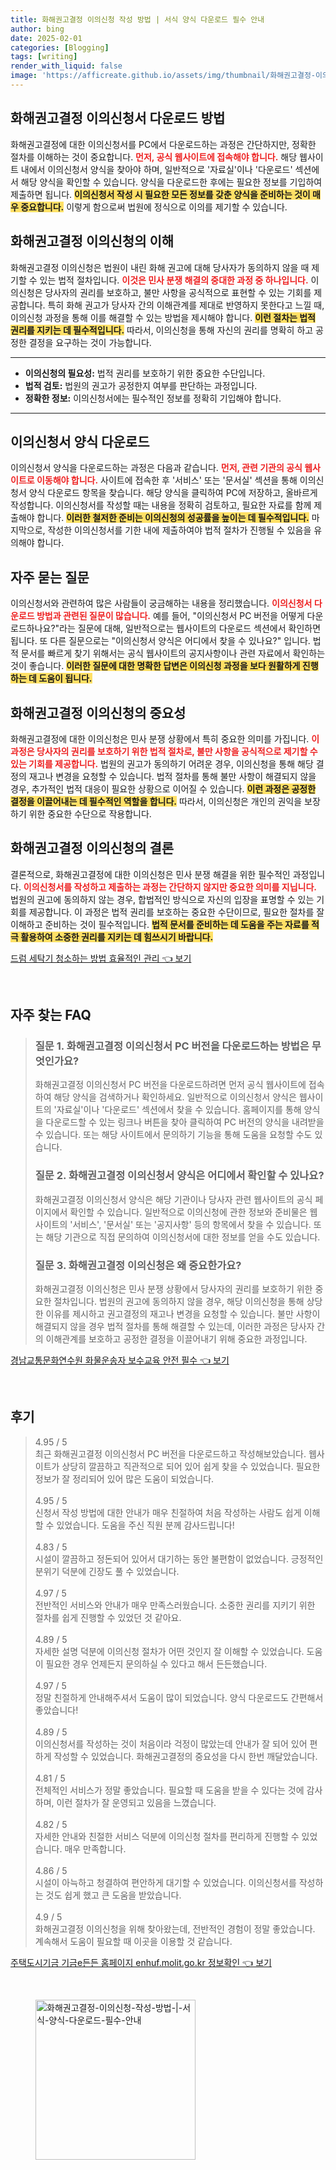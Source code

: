 ```yaml
---
title: 화해권고결정 이의신청 작성 방법 | 서식 양식 다운로드 필수 안내
author: bing
date: 2025-02-01
categories: [Blogging]
tags: [writing]
render_with_liquid: false
image: 'https://afficreate.github.io/assets/img/thumbnail/화해권고결정-이의신청-작성-방법-|-서식-양식-다운로드-필수-안내.webp'
---
```



<h2 id='화해권고결정이의신청서다운로드'>화해권고결정 이의신청서 다운로드 방법</h2>

<p>화해권고결정에 대한 이의신청서를 PC에서 다운로드하는 과정은 간단하지만, 정확한 절차를 이해하는 것이 중요합니다. <b><span style="color: #ee2323;">먼저, 공식 웹사이트에 접속해야 합니다.</span></b> 해당 웹사이트 내에서 이의신청서 양식을 찾아야 하며, 일반적으로 '자료실'이나 '다운로드' 섹션에서 해당 양식을 확인할 수 있습니다. 양식을 다운로드한 후에는 필요한 정보를 기입하여 제출하면 됩니다. <b><span style="background-color: #ffe066;">이의신청서 작성 시 필요한 모든 정보를 갖춘 양식을 준비하는 것이 매우 중요합니다.</span></b> 이렇게 함으로써 법원에 정식으로 이의를 제기할 수 있습니다.</p>

<h2 id='화해권고결정이해'>화해권고결정 이의신청의 이해</h2>

<p>화해권고결정 이의신청은 법원이 내린 화해 권고에 대해 당사자가 동의하지 않을 때 제기할 수 있는 법적 절차입니다. <b><span style="color: #ee2323;">이것은 민사 분쟁 해결의 중대한 과정 중 하나입니다.</span></b> 이의신청은 당사자의 권리를 보호하고, 불만 사항을 공식적으로 표현할 수 있는 기회를 제공합니다. 특히 화해 권고가 당사자 간의 이해관계를 제대로 반영하지 못한다고 느낄 때, 이의신청 과정을 통해 이를 해결할 수 있는 방법을 제시해야 합니다. <b><span style="background-color: #ffe066;">이런 절차는 법적 권리를 지키는 데 필수적입니다.</span></b> 따라서, 이의신청을 통해 자신의 권리를 명확히 하고 공정한 결정을 요구하는 것이 가능합니다.</p>

<hr />

<ul>
    <li><b><span class="highlight">이의신청의 필요성:</span></b> 법적 권리를 보호하기 위한 중요한 수단입니다.</li>
    <li><b><span class="highlight">법적 검토:</span></b> 법원의 권고가 공정한지 여부를 판단하는 과정입니다.</li>
    <li><b><span class="highlight">정확한 정보:</span></b> 이의신청서에는 필수적인 정보를 정확히 기입해야 합니다.</li>
</ul>

<hr />

<h2 id='이의신청서양식다운로드'>이의신청서 양식 다운로드</h2>

<p>이의신청서 양식을 다운로드하는 과정은 다음과 같습니다. <b><span style="color: #ee2323;">먼저, 관련 기관의 공식 웹사이트로 이동해야 합니다.</span></b> 사이트에 접속한 후 '서비스' 또는 '문서실' 섹션을 통해 이의신청서 양식 다운로드 항목을 찾습니다. 해당 양식을 클릭하여 PC에 저장하고, 올바르게 작성합니다. 이의신청서를 작성할 때는 내용을 정확히 검토하고, 필요한 자료를 함께 제출해야 합니다. <b><span style="background-color: #ffe066;">이러한 철저한 준비는 이의신청의 성공률을 높이는 데 필수적입니다.</span></b> 마지막으로, 작성한 이의신청서를 기한 내에 제출하여야 법적 절차가 진행될 수 있음을 유의해야 합니다.</p>

<h2 id='자주묻는질문'>자주 묻는 질문</h2>

<p>이의신청서와 관련하여 많은 사람들이 궁금해하는 내용을 정리했습니다. <b><span style="color: #ee2323;">이의신청서 다운로드 방법과 관련된 질문이 많습니다.</span></b> 예를 들어, "이의신청서 PC 버전을 어떻게 다운로드하나요?"라는 질문에 대해, 일반적으로는 웹사이트의 다운로드 섹션에서 확인하면 됩니다. 또 다른 질문으로는 "이의신청서 양식은 어디에서 찾을 수 있나요?" 입니다. 법적 문서를 빠르게 찾기 위해서는 공식 웹사이트의 공지사항이나 관련 자료에서 확인하는 것이 좋습니다. <b><span style="background-color: #ffe066;">이러한 질문에 대한 명확한 답변은 이의신청 과정을 보다 원활하게 진행하는 데 도움이 됩니다.</span></b></p>

<h2 id='중요한이유'>화해권고결정 이의신청의 중요성</h2>

<p>화해권고결정에 대한 이의신청은 민사 분쟁 상황에서 특히 중요한 의미를 가집니다. <b><span style="color: #ee2323;">이 과정은 당사자의 권리를 보호하기 위한 법적 절차로, 불만 사항을 공식적으로 제기할 수 있는 기회를 제공합니다.</span></b> 법원의 권고가 동의하기 어려운 경우, 이의신청을 통해 해당 결정의 재고나 변경을 요청할 수 있습니다. 법적 절차를 통해 불만 사항이 해결되지 않을 경우, 추가적인 법적 대응이 필요한 상황으로 이어질 수 있습니다. <b><span style="background-color: #ffe066;">이런 과정은 공정한 결정을 이끌어내는 데 필수적인 역할을 합니다.</span></b> 따라서, 이의신청은 개인의 권익을 보장하기 위한 중요한 수단으로 작용합니다.</p>

<h2 id='결론'>화해권고결정 이의신청의 결론</h2>

<p>결론적으로, 화해권고결정에 대한 이의신청은 민사 분쟁 해결을 위한 필수적인 과정입니다. <b><span style="color: #ee2323;">이의신청서를 작성하고 제출하는 과정는 간단하지 않지만 중요한 의미를 지닙니다.</span></b> 법원의 권고에 동의하지 않는 경우, 합법적인 방식으로 자신의 입장을 표명할 수 있는 기회를 제공합니다. 이 과정은 법적 권리를 보호하는 중요한 수단이므로, 필요한 절차를 잘 이해하고 준비하는 것이 필수적입니다. <b><span style="background-color: #ffe066;">법적 문서를 준비하는 데 도움을 주는 자료를 적극 활용하여 소중한 권리를 지키는 데 힘쓰시기 바랍니다.</span></b></p>


<p><a class="click-button" title="드럼 세탁기 청소하는 방법 효율적인 관리" href="https://afficreate.github.io/posts/%EB%93%9C%EB%9F%BC-%EC%84%B8%ED%83%81%EA%B8%B0-%EC%B2%AD%EC%86%8C%ED%95%98%EB%8A%94-%EB%B0%A9%EB%B2%95-%ED%9A%A8%EC%9C%A8%EC%A0%81%EC%9D%B8-%EA%B4%80%EB%A6%AC/" rel="dofollow">드럼 세탁기 청소하는 방법 효율적인 관리 👈 보기</a></p><br>
<h2 id='자주_찾는_FAQ'>자주 찾는 FAQ</h2>
<div itemscope="" itemtype="https://schema.org/FAQPage"> 
<blockquote> 
<div itemscope="" itemprop="mainEntity" itemtype="https://schema.org/Question"> 
<h3 itemprop="name">질문 1. 화해권고결정 이의신청서 PC 버전을 다운로드하는 방법은 무엇인가요?</h3> 
<div itemscope="" itemprop="acceptedAnswer" itemtype="https://schema.org/Answer"> 
<span itemprop="text"> 
<p>화해권고결정 이의신청서 PC 버전을 다운로드하려면 먼저 공식 웹사이트에 접속하여 해당 양식을 검색하거나 확인하세요. 일반적으로 이의신청서 양식은 웹사이트의 '자료실'이나 '다운로드' 섹션에서 찾을 수 있습니다. 홈페이지를 통해 양식을 다운로드할 수 있는 링크나 버튼을 찾아 클릭하여 PC 버전의 양식을 내려받을 수 있습니다. 또는 해당 사이트에서 문의하기 기능을 통해 도움을 요청할 수도 있습니다.</p> 
</span> 
</div> 
</div> 

<div itemscope="" itemprop="mainEntity" itemtype="https://schema.org/Question"> 
<h3 itemprop="name">질문 2. 화해권고결정 이의신청서 양식은 어디에서 확인할 수 있나요?</h3> 
<div itemscope="" itemprop="acceptedAnswer" itemtype="https://schema.org/Answer"> 
<span itemprop="text"> 
<p>화해권고결정 이의신청서 양식은 해당 기관이나 당사자 관련 웹사이트의 공식 페이지에서 확인할 수 있습니다. 일반적으로 이의신청에 관한 정보와 준비물은 웹사이트의 '서비스', '문서실' 또는 '공지사항' 등의 항목에서 찾을 수 있습니다. 또는 해당 기관으로 직접 문의하여 이의신청서에 대한 정보를 얻을 수도 있습니다.</p> 
</span> 
</div> 
</div> 

<div itemscope="" itemprop="mainEntity" itemtype="https://schema.org/Question"> 
<h3 itemprop="name">질문 3. 화해권고결정 이의신청은 왜 중요한가요?</h3> 
<div itemscope="" itemprop="acceptedAnswer" itemtype="https://schema.org/Answer"> 
<span itemprop="text"> 
<p>화해권고결정 이의신청은 민사 분쟁 상황에서 당사자의 권리를 보호하기 위한 중요한 절차입니다. 법원의 권고에 동의하지 않을 경우, 해당 이의신청을 통해 상당한 이유를 제시하고 권고결정의 재고나 변경을 요청할 수 있습니다. 불만 사항이 해결되지 않을 경우 법적 절차를 통해 해결할 수 있는데, 이러한 과정은 당사자 간의 이해관계를 보호하고 공정한 결정을 이끌어내기 위해 중요한 과정입니다.</p> 
</span> 
</div> 
</div> 

</blockquote> 
</div>
<p><a class="click-button" title="경남교통문화연수원 화물운송자 보수교육 안전 필수" href="https://afficreate.github.io/posts/%EA%B2%BD%EB%82%A8%EA%B5%90%ED%86%B5%EB%AC%B8%ED%99%94%EC%97%B0%EC%88%98%EC%9B%90-%ED%99%94%EB%AC%BC%EC%9A%B4%EC%86%A1%EC%9E%90-%EB%B3%B4%EC%88%98%EA%B5%90%EC%9C%A1-%EC%95%88%EC%A0%84-%ED%95%84%EC%88%98/" rel="dofollow">경남교통문화연수원 화물운송자 보수교육 안전 필수 👈 보기</a></p><br>
<h2 id='후기'>후기</h2>
<div itemscope itemtype="https://schema.org/Product">
  <blockquote>
  <div itemprop="review" itemscope itemtype="https://schema.org/Review">
      <div itemprop="reviewRating" itemscope itemtype="https://schema.org/Rating"> <span itemprop="ratingValue">4.95</span> / <span itemprop="bestRating">5</span> </div>
      <span itemprop="reviewBody">최근 화해권고결정 이의신청서 PC 버전을 다운로드하고 작성해보았습니다. 웹사이트가 상당히 깔끔하고 직관적으로 되어 있어 쉽게 찾을 수 있었습니다. 필요한 정보가 잘 정리되어 있어 많은 도움이 되었습니다. </span>
  </div>
  <br>
  <div itemprop="review" itemscope itemtype="https://schema.org/Review">
      <div itemprop="reviewRating" itemscope itemtype="https://schema.org/Rating"> <span itemprop="ratingValue">4.95</span> / <span itemprop="bestRating">5</span> </div>
      <span itemprop="reviewBody">신청서 작성 방법에 대한 안내가 매우 친절하여 처음 작성하는 사람도 쉽게 이해할 수 있었습니다. 도움을 주신 직원 분께 감사드립니다!</span>
  </div>
  <br>
  <div itemprop="review" itemscope itemtype="https://schema.org/Review">
      <div itemprop="reviewRating" itemscope itemtype="https://schema.org/Rating"> <span itemprop="ratingValue">4.83</span> / <span itemprop="bestRating">5</span> </div>
      <span itemprop="reviewBody">시설이 깔끔하고 정돈되어 있어서 대기하는 동안 불편함이 없었습니다. 긍정적인 분위기 덕분에 긴장도 풀 수 있었습니다.</span>
  </div>
  <br>
  <div itemprop="review" itemscope itemtype="https://schema.org/Review">
      <div itemprop="reviewRating" itemscope itemtype="https://schema.org/Rating"> <span itemprop="ratingValue">4.97</span> / <span itemprop="bestRating">5</span> </div>
      <span itemprop="reviewBody">전반적인 서비스와 안내가 매우 만족스러웠습니다. 소중한 권리를 지키기 위한 절차를 쉽게 진행할 수 있었던 것 같아요.</span>
  </div>
  <br>
  <div itemprop="review" itemscope itemtype="https://schema.org/Review">
      <div itemprop="reviewRating" itemscope itemtype="https://schema.org/Rating"> <span itemprop="ratingValue">4.89</span> / <span itemprop="bestRating">5</span> </div>
      <span itemprop="reviewBody">자세한 설명 덕분에 이의신청 절차가 어떤 것인지 잘 이해할 수 있었습니다. 도움이 필요한 경우 언제든지 문의하실 수 있다고 해서 든든했습니다.</span>
  </div>
  <br>
  <div itemprop="review" itemscope itemtype="https://schema.org/Review">
      <div itemprop="reviewRating" itemscope itemtype="https://schema.org/Rating"> <span itemprop="ratingValue">4.97</span> / <span itemprop="bestRating">5</span> </div>
      <span itemprop="reviewBody">정말 친절하게 안내해주셔서 도움이 많이 되었습니다. 양식 다운로드도 간편해서 좋았습니다!</span>
  </div>
  <br>
  <div itemprop="review" itemscope itemtype="https://schema.org/Review">
      <div itemprop="reviewRating" itemscope itemtype="https://schema.org/Rating"> <span itemprop="ratingValue">4.89</span> / <span itemprop="bestRating">5</span> </div>
      <span itemprop="reviewBody">이의신청서를 작성하는 것이 처음이라 걱정이 많았는데 안내가 잘 되어 있어 편하게 작성할 수 있었습니다. 화해권고결정의 중요성을 다시 한번 깨달았습니다.</span>
  </div>
  <br>
  <div itemprop="review" itemscope itemtype="https://schema.org/Review">
      <div itemprop="reviewRating" itemscope itemtype="https://schema.org/Rating"> <span itemprop="ratingValue">4.81</span> / <span itemprop="bestRating">5</span> </div>
      <span itemprop="reviewBody">전체적인 서비스가 정말 좋았습니다. 필요할 때 도움을 받을 수 있다는 것에 감사하며, 이런 절차가 잘 운영되고 있음을 느꼈습니다.</span>
  </div>
  <br>
  <div itemprop="review" itemscope itemtype="https://schema.org/Review">
      <div itemprop="reviewRating" itemscope itemtype="https://schema.org/Rating"> <span itemprop="ratingValue">4.82</span> / <span itemprop="bestRating">5</span> </div>
      <span itemprop="reviewBody">자세한 안내와 친절한 서비스 덕분에 이의신청 절차를 편리하게 진행할 수 있었습니다. 매우 만족합니다.</span>
  </div>
  <br>
  <div itemprop="review" itemscope itemtype="https://schema.org/Review">
      <div itemprop="reviewRating" itemscope itemtype="https://schema.org/Rating"> <span itemprop="ratingValue">4.86</span> / <span itemprop="bestRating">5</span> </div>
      <span itemprop="reviewBody">시설이 아늑하고 청결하여 편안하게 대기할 수 있었습니다. 이의신청서를 작성하는 것도 쉽게 했고 큰 도움을 받았습니다.</span>
  </div>
  <br>
  <div itemprop="review" itemscope itemtype="https://schema.org/Review">
      <div itemprop="reviewRating" itemscope itemtype="https://schema.org/Rating"> <span itemprop="ratingValue">4.9</span> / <span itemprop="bestRating">5</span> </div>
      <span itemprop="reviewBody">화해권고결정 이의신청을 위해 찾아왔는데, 전반적인 경험이 정말 좋았습니다. 계속해서 도움이 필요할 때 이곳을 이용할 것 같습니다.</span>
  </div>
  </blockquote>
</div>
<p><a class="click-button" title="주택도시기금 기금e든든 홈페이지 enhuf.molit.go.kr 정보확인" href="https://afficreate.github.io/posts/%EC%A3%BC%ED%83%9D%EB%8F%84%EC%8B%9C%EA%B8%B0%EA%B8%88-%EA%B8%B0%EA%B8%88e%EB%93%A0%EB%93%A0-%ED%99%88%ED%8E%98%EC%9D%B4%EC%A7%80-enhuf.molit.go.kr-%EC%A0%95%EB%B3%B4%ED%99%95%EC%9D%B8/" rel="dofollow">주택도시기금 기금e든든 홈페이지 enhuf.molit.go.kr 정보확인 👈 보기</a></p><br>
<figure class="image"><img src="https://afficreate.github.io/assets/img/thumbnail/화해권고결정-이의신청-작성-방법-|-서식-양식-다운로드-필수-안내.webp" alt="화해권고결정-이의신청-작성-방법-|-서식-양식-다운로드-필수-안내" width="256" height="256"></figure>